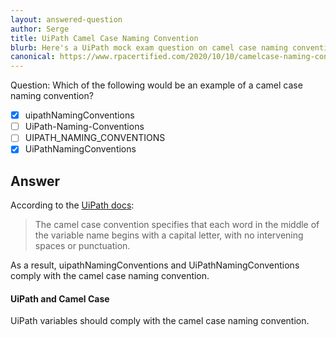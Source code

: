 ```yaml
---
layout: answered-question
author: Serge
title: UiPath Camel Case Naming Convention
blurb: Here's a UiPath mock exam question on camel case naming conventions
canonical: https://www.rpacertified.com/2020/10/10/camelcase-naming-convention.html
---
```


Question: Which of the following would be an example of a camel case naming convention?

- [x]   uipathNamingConventions
- [ ]   UiPath-Naming-Conventions
- [ ]   UIPATH_NAMING_CONVENTIONS
- [x]   UiPathNamingConventions

## Answer

According to the [UiPath docs](https://docs.uipath.com/studio/docs/naming-rules):

> The camel case convention specifies that each word in the middle of the variable name begins with a capital letter, with no intervening spaces or punctuation.

As a result, uipathNamingConventions and UiPathNamingConventions comply with the camel case naming convention.

#### UiPath and Camel Case

UiPath variables should comply with the camel case naming convention.
